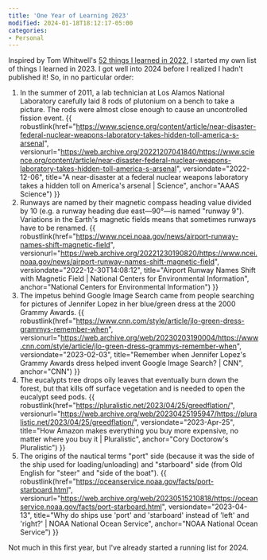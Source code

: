 ```yaml
---
title: 'One Year of Learning 2023'
modified: 2024-01-18T18:12:17-05:00
categories:
- Personal
---
```

Inspired by Tom Whitwell's [52 things I learned in 2022](https://medium.com/magnetic/52-things-i-learned-in-2022-db5fcd4aea6e), I started my own list of things I learned in 2023. 
I got well into 2024 before I realized I hadn't published it! 
So, in no particular order:

1. In the summer of 2011, a lab technician at Los Alamos National Laboratory carefully laid 8 rods of plutonium on a bench to take a picture. The rods were almost close enough to cause an uncontrolled fission event.  {{ robustlink(href="https://www.science.org/content/article/near-disaster-federal-nuclear-weapons-laboratory-takes-hidden-toll-america-s-arsenal", versionurl="https://web.archive.org/20221207041840/https://www.science.org/content/article/near-disaster-federal-nuclear-weapons-laboratory-takes-hidden-toll-america-s-arsenal", versiondate="2022-12-06", title="A near-disaster at a federal nuclear weapons laboratory takes a hidden toll on America's arsenal | Science", anchor="AAAS Science") }}
1. Runways are named by their magnetic compass heading value divided by 10 (e.g. a runway heading due east—90°—is named "runway 9"). Variations in the Earth's magnetic fields means that sometimes runways have to be renamed.  {{ robustlink(href="https://www.ncei.noaa.gov/news/airport-runway-names-shift-magnetic-field", versionurl="https://web.archive.org/20221230190820/https://www.ncei.noaa.gov/news/airport-runway-names-shift-magnetic-field", versiondate="2022-12-30T14:08:12", title="Airport Runway Names Shift with Magnetic Field | National Centers for Environmental Information", anchor="National Centers for Environmental Information") }}
1. The impetus behind Google Image Search came from people searching for pictures of Jennifer Lopez in her blue/green dress at the 2000 Grammy Awards. {{ robustlink(href="https://www.cnn.com/style/article/jlo-green-dress-grammys-remember-when", versionurl="https://web.archive.org/web/20230203190004/https://www.cnn.com/style/article/jlo-green-dress-grammys-remember-when", versiondate="2023-02-03", title="Remember when Jennifer Lopez's Grammy Awards dress helped invent Google Image Search? | CNN", anchor="CNN") }} 
1. The eucalypts tree drops oily leaves that eventually burn down the forest, but that kills off surface vegetation and is needed to open the eucalypt seed pods. {{ robustlink(href="https://pluralistic.net/2023/04/25/greedflation/", versionurl="https://web.archive.org/web/20230425195947/https://pluralistic.net/2023/04/25/greedflation/", versiondate="2023-Apr-25", title="How Amazon makes everything you buy more expensive, no matter where you buy it | Pluralistic", anchor="Cory Doctorow's Pluralistic") }}
1. The origins of the nautical terms "port" side (because it was the side of the ship used for loading/unloading) and "starboard" side (from Old English for "steer" and "side of the boat"). {{ robustlink(href="https://oceanservice.noaa.gov/facts/port-starboard.html", versionurl="https://web.archive.org/web/20230515210818/https://oceanservice.noaa.gov/facts/port-starboard.html", versiondate="2023-04-13", title="Why do ships use 'port' and 'starboard' instead of 'left' and 'right?' | NOAA National Ocean Service", anchor="NOAA National Ocean Service") }}

Not much in this first year, but I've already started a running list for 2024.